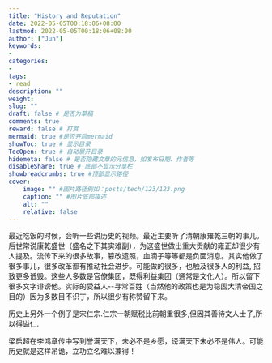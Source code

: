 ```yaml
---
title: "History and Reputation"
date: 2022-05-05T00:18:06+08:00
lastmod: 2022-05-05T00:18:06+08:00
author: ["Jun"]
keywords: 
- 
categories: 
- 
tags: 
- read
description: ""
weight:
slug: ""
draft: false # 是否为草稿
comments: true
reward: false # 打赏
mermaid: true #是否开启mermaid
showToc: true # 显示目录
TocOpen: true # 自动展开目录
hidemeta: false # 是否隐藏文章的元信息，如发布日期、作者等
disableShare: true # 底部不显示分享栏
showbreadcrumbs: true #顶部显示路径
cover:
    image: "" #图片路径例如：posts/tech/123/123.png
    caption: "" #图片底部描述
    alt: ""
    relative: false
---
```

最近吃饭的时候，会听一些讲历史的视频。最近主要听了清朝康雍乾三朝的事儿。后世常说康乾盛世（盛名之下其实难副），为这盛世做出重大贡献的雍正却很少有人提及。流传下来的很多故事，篡改遗照，血滴子等等都是负面消息。其实他做了很多事儿，很多改革都有推动社会进步。可能做的很多，也触及很多人的利益, 招致更多诋毁。这些人多数是官僚集团，既得利益集团（通常是文化人）。所以留下很多文字诽谤他。实际的受益人--寻常百姓（当然他的政策也是为稳固大清帝国之目的）因为多数目不识丁，所以很少有称赞留下来。

历史上另外一个例子是宋仁宗.仁宗一朝赋税比前朝重很多,但因其善待文人士子,所以得谥仁.

梁启超在李鸿章传中写到誉满天下，未必不是乡愿，谤满天下未必不是伟人。可能历史就是这样吊诡，立功立名难以兼得！
